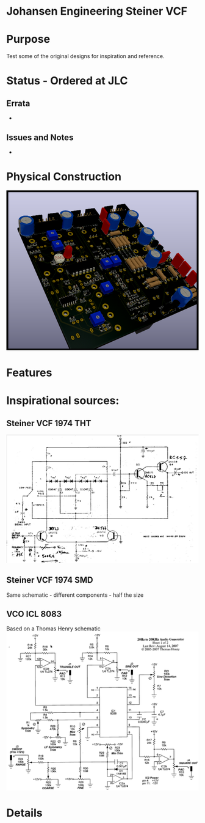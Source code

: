 # Johansen Engineering Steiner VCF

# Purpose
Test some of the original designs for inspiration and reference.

# Status - Ordered at JLC
## Errata
 * 
 
## Issues and Notes
 * 
 
# Physical Construction
![](Kicad-JE-SteinerVCF-1974-TopRevA3.png)
# Features

# Inspirational sources:
## Steiner VCF 1974 THT
![](Steiner1974.png)
## Steiner VCF 1974 SMD
Same schematic - different components - half the size

## VCO ICL 8083
Based on a Thomas Henry schematic
![](ICL8083-th_audio_gen_schem_1.png)
# Details
